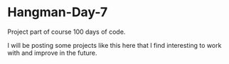 # Hangman-Day-7
Project part of course 100 days of code.

I will be posting some projects like this here that I find interesting to work with and improve in the future. 

